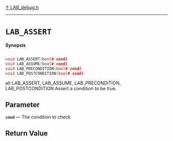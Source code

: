 [&#8593; LAB_debug.h](LAB_debug.h.md)
***

# `LAB_ASSERT`
**Synopsis**

```cpp

void LAB_ASSERT(bool# cond)
void LAB_ASSUME(bool# cond)
void LAB_PRECONDITION(bool# cond)
void LAB_POSTCONDITION(bool# cond)

```


alt LAB_ASSERT, LAB_ASSUME, LAB_PRECONDITION, LAB_POSTCONDITION
Assert a condition to be true.

## Parameter
**`cond`** &#8213; The condition to check  
## Return Value



